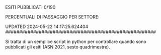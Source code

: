 ESITI PUBBLICATI 0/190 

PERCENTUALI DI PASSAGGIO PER SETTORE:

UPDATED 2024-05-22 14:17:25.624404
###################################################### 

Si tratta di un semplice script in python per controllare quando sono pubblicati gli esiti (ASN 2021, sesto quadrimestre).

